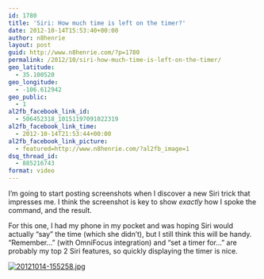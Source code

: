 ```yaml
---
id: 1780
title: 'Siri: How much time is left on the timer?'
date: 2012-10-14T15:53:40+00:00
author: n8henrie
layout: post
guid: http://www.n8henrie.com/?p=1780
permalink: /2012/10/siri-how-much-time-is-left-on-the-timer/
geo_latitude:
  - 35.100520
geo_longitude:
  - -106.612942
geo_public:
  - 1
al2fb_facebook_link_id:
  - 506452318_10151197091022319
al2fb_facebook_link_time:
  - 2012-10-14T21:53:44+00:00
al2fb_facebook_link_picture:
  - featured=http://www.n8henrie.com/?al2fb_image=1
dsq_thread_id:
  - 885216743
format: video
---
```

I&#8217;m going to start posting screenshots when I discover a new Siri trick that impresses me. I think the screenshot is key to show _exactly_ how I spoke the command, and the result.
  
<!--more-->


  
For this one, I had my phone in my pocket and was hoping Siri would actually &#8220;say&#8221; the time (which she didn&#8217;t), but I still think this will be handy. &#8220;Remember&#8230;&#8221; (with OmniFocus integration) and &#8220;set a timer for&#8230;&#8221; are probably my top 2 Siri features, so quickly displaying the timer is nice. 

[<img src="http://www.n8henrie.com/uploads/2012/10/20121014-155258.jpg" alt="20121014-155258.jpg" class="alignnone size-full" />](http://www.n8henrie.com/uploads/2012/10/20121014-155258.jpg)